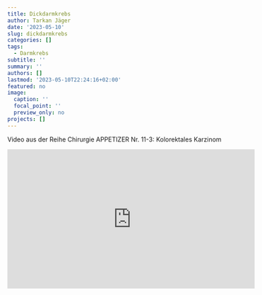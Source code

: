 ```yaml
---
title: Dickdarmkrebs
author: Tarkan Jäger
date: '2023-05-10'
slug: dickdarmkrebs
categories: []
tags:
  - Darmkrebs
subtitle: ''
summary: ''
authors: []
lastmod: '2023-05-10T22:24:16+02:00'
featured: no
image:
  caption: ''
  focal_point: ''
  preview_only: no
projects: []
---
```


Video aus der Reihe Chirurgie APPETIZER Nr. 11-3: Kolorektales Karzinom

<iframe width="560" height="315" src="https://www.youtube.com/embed/vGhJr7_R6NI" title="YouTube video player" frameborder="0" allow="accelerometer; autoplay; clipboard-write; encrypted-media; gyroscope; picture-in-picture; web-share" allowfullscreen></iframe>